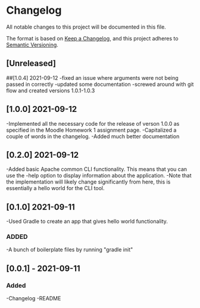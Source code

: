 # Changelog
All notable changes to this project will be documented in this file.

The format is based on [Keep a Changelog](https://keepachangelog.com/en/1.0.0/),
and this project adheres to [Semantic Versioning](https://semver.org/spec/v2.0.0.html).

## [Unreleased]

##[1.0.4] 2021-09-12
-fixed an issue where arguments were not being passed in correctly
-updated some documentation
-screwed around with git flow and created versions 1.0.1-1.0.3 

## [1.0.0] 2021-09-12

-Implemented all the necessary code for the release of verson 1.0.0 as specified in the Moodle Homework 1 assignment page. 
-Capitalized a couple of words in the changelog. 
-Added much better documentation

## [0.2.0] 2021-09-12

-Added basic Apache common CLI functionality. This means that you can use the -help option to display information about the application.
-Note that the implementation will likely change significantly from here, this is essentially a hello world for the CLI tool. 

## [0.1.0] 2021-09-11

-Used Gradle to create an app that gives hello world functionality. 

### ADDED
-A bunch of boilerplate files by running "gradle init" 

## [0.0.1] - 2021-09-11
### Added
-Changelog
-README